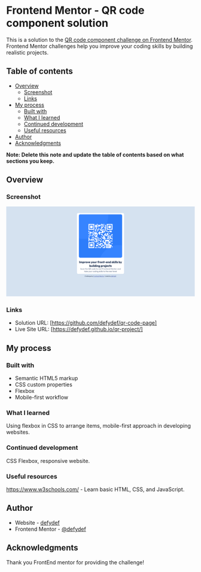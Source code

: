 # Frontend Mentor - QR code component solution

This is a solution to the [QR code component challenge on Frontend Mentor](https://www.frontendmentor.io/challenges/qr-code-component-iux_sIO_H). Frontend Mentor challenges help you improve your coding skills by building realistic projects. 

## Table of contents

- [Overview](#overview)
  - [Screenshot](#screenshot)
  - [Links](#links)
- [My process](#my-process)
  - [Built with](#built-with)
  - [What I learned](#what-i-learned)
  - [Continued development](#continued-development)
  - [Useful resources](#useful-resources)
- [Author](#author)
- [Acknowledgments](#acknowledgments)

**Note: Delete this note and update the table of contents based on what sections you keep.**

## Overview

### Screenshot

![](./screenshot.png)

### Links

- Solution URL: [https://github.com/defydef/qr-code-page]
- Live Site URL: [https://defydef.github.io/qr-project/]

## My process

### Built with

- Semantic HTML5 markup
- CSS custom properties
- Flexbox
- Mobile-first workflow

### What I learned

Using flexbox in CSS to arrange items, mobile-first approach in developing websites.

### Continued development

CSS Flexbox, responsive website.

### Useful resources
https://www.w3schools.com/ - Learn basic HTML, CSS, and JavaScript.

## Author

- Website - [defydef](https://github.com/defydef)
- Frontend Mentor - [@defydef](https://www.frontendmentor.io/profile/defydef)

## Acknowledgments

Thank you FrontEnd mentor for providing the challenge!

